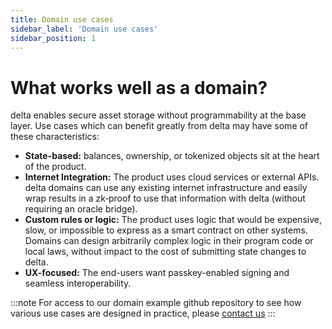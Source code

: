 ```yaml
---
title: Domain use cases
sidebar_label: 'Domain use cases'
sidebar_position: 1
---
```


# What works well as a domain?

delta enables secure asset storage without programmability at the base layer. Use cases which can benefit greatly from delta may have some of these characteristics:

- **State-based:** balances, ownership, or tokenized objects sit at the heart of the product.
- **Internet Integration:** The product uses cloud services or external APIs. delta domains can use any existing internet infrastructure and easily wrap results in a zk‑proof to use that information with delta (without requiring an oracle bridge).
- **Custom rules or logic:** The product uses logic that would be expensive, slow, or impossible to express as a smart contract on other systems. Domains can design arbitrarily complex logic in their program code or local laws, without impact to the cost of submitting state changes to delta.
- **UX-focused:** The end-users want passkey-enabled signing and seamless interoperability.


:::note
For access to our domain example github repository to see how various use cases are designed in practice, please [contact us](mailto:helen@repyhlabs.com)
:::

